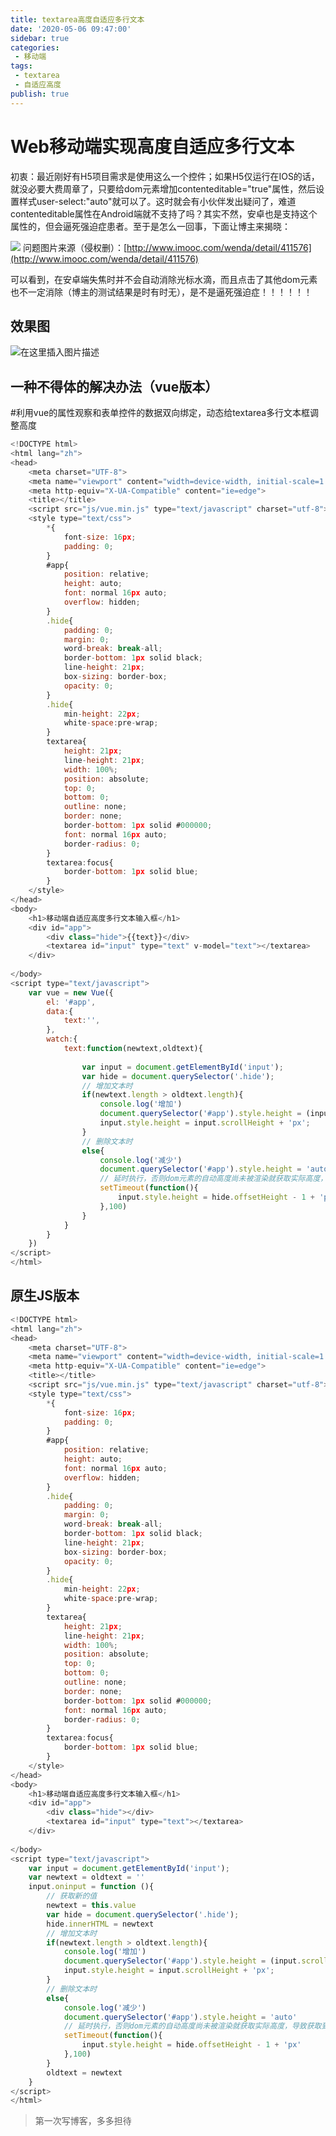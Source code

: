 ```yaml
---
title: textarea高度自适应多行文本
date: '2020-05-06 09:47:00'
sidebar: true
categories:
 - 移动端
tags:
 - textarea
 - 自适应高度
publish: true
---
```


# Web移动端实现高度自适应多行文本

初衷：最近刚好有H5项目需求是使用这么一个控件；如果H5仅运行在IOS的话，就没必要大费周章了，只要给dom元素增加contenteditable="true"属性，然后设置样式user-select:"auto"就可以了。这时就会有小伙伴发出疑问了，难道contenteditable属性在Android端就不支持了吗？其实不然，安卓也是支持这个属性的，但会逼死强迫症患者。至于是怎么一回事，下面让博主来揭晓：

![](https://img-blog.csdnimg.cn/20200506094326700.jpg?x-oss-process=image/watermark,type_ZmFuZ3poZW5naGVpdGk,shadow_10,text_aHR0cHM6Ly9ibG9nLmNzZG4ubmV0L3NpbmF0XzM4MTc4NzMw,size_16,color_FFFFFF,t_70)
问题图片来源（侵权删）：[http://www.imooc.com/wenda/detail/411576](http://www.imooc.com/wenda/detail/411576)


可以看到，在安卓端失焦时并不会自动消除光标水滴，而且点击了其他dom元素也不一定消除（博主的测试结果是时有时无），是不是逼死强迫症！！！！！！

##  效果图
![在这里插入图片描述](https://img-blog.csdnimg.cn/20200506094121117.gif)



## 一种不得体的解决办法（vue版本）
#利用vue的属性观察和表单控件的数据双向绑定，动态给textarea多行文本框调整高度

```javascript
<!DOCTYPE html>
<html lang="zh">
<head>
	<meta charset="UTF-8">
	<meta name="viewport" content="width=device-width, initial-scale=1.0">
	<meta http-equiv="X-UA-Compatible" content="ie=edge">
	<title></title>
	<script src="js/vue.min.js" type="text/javascript" charset="utf-8"></script>
	<style type="text/css">
		*{
			font-size: 16px;
			padding: 0;
		}
		#app{
			position: relative;
			height: auto;
			font: normal 16px auto;
			overflow: hidden;
		}
		.hide{
			padding: 0;
			margin: 0;
			word-break: break-all;
			border-bottom: 1px solid black;
			line-height: 21px;
			box-sizing: border-box;
			opacity: 0;
		}
		.hide{
			min-height: 22px;
			white-space:pre-wrap;
		}
		textarea{
			height: 21px;
			line-height: 21px;
			width: 100%;
			position: absolute;
			top: 0;
			bottom: 0;
			outline: none;
			border: none;
			border-bottom: 1px solid #000000;
			font: normal 16px auto;
			border-radius: 0;
		}
		textarea:focus{
			border-bottom: 1px solid blue;
		}
	</style>
</head>
<body>
	<h1>移动端自适应高度多行文本输入框</h1>
	<div id="app">
		<div class="hide">{{text}}</div>
		<textarea id="input" type="text" v-model="text"></textarea>
	</div>
	
</body>
<script type="text/javascript">
	var vue = new Vue({
		el: '#app',
		data:{
			text:'',
		},
		watch:{
			text:function(newtext,oldtext){
				
				var input = document.getElementById('input');
				var hide = document.querySelector('.hide');
				// 增加文本时
				if(newtext.length > oldtext.length){
					console.log('增加')
					document.querySelector('#app').style.height = (input.scrollHeight + 1) + 'px'
					input.style.height = input.scrollHeight + 'px';
				}
				// 删除文本时
				else{
					console.log('减少')
					document.querySelector('#app').style.height = 'auto'
					// 延时执行，否则dom元素的自动高度尚未被渲染就获取实际高度，导致获取到的高度不对
					setTimeout(function(){
						input.style.height = hide.offsetHeight - 1 + 'px'
					},100)
				}
			}
		}
	})
</script>
</html>
```

##  原生JS版本

```javascript
<!DOCTYPE html>
<html lang="zh">
<head>
	<meta charset="UTF-8">
	<meta name="viewport" content="width=device-width, initial-scale=1.0">
	<meta http-equiv="X-UA-Compatible" content="ie=edge">
	<title></title>
	<script src="js/vue.min.js" type="text/javascript" charset="utf-8"></script>
	<style type="text/css">
		*{
			font-size: 16px;
			padding: 0;
		}
		#app{
			position: relative;
			height: auto;
			font: normal 16px auto;
			overflow: hidden;
		}
		.hide{
			padding: 0;
			margin: 0;
			word-break: break-all;
			border-bottom: 1px solid black;
			line-height: 21px;
			box-sizing: border-box;
			opacity: 0;
		}
		.hide{
			min-height: 22px;
			white-space:pre-wrap;
		}
		textarea{
			height: 21px;
			line-height: 21px;
			width: 100%;
			position: absolute;
			top: 0;
			bottom: 0;
			outline: none;
			border: none;
			border-bottom: 1px solid #000000;
			font: normal 16px auto;
			border-radius: 0;
		}
		textarea:focus{
			border-bottom: 1px solid blue;
		}
	</style>
</head>
<body>
	<h1>移动端自适应高度多行文本输入框</h1>
	<div id="app">
		<div class="hide"></div>
		<textarea id="input" type="text"></textarea>
	</div>
	
</body>
<script type="text/javascript">
	var input = document.getElementById('input');
	var newtext = oldtext = ''
	input.oninput = function (){
		// 获取新的值
		newtext = this.value
		var hide = document.querySelector('.hide');
		hide.innerHTML = newtext
		// 增加文本时
		if(newtext.length > oldtext.length){
			console.log('增加')
			document.querySelector('#app').style.height = (input.scrollHeight + 1) + 'px'
			input.style.height = input.scrollHeight + 'px';
		}
		// 删除文本时
		else{
			console.log('减少')
			document.querySelector('#app').style.height = 'auto'
			// 延时执行，否则dom元素的自动高度尚未被渲染就获取实际高度，导致获取到的高度不对
			setTimeout(function(){
				input.style.height = hide.offsetHeight - 1 + 'px'
			},100)
		}
		oldtext = newtext
	}
</script>
</html>
```

> 第一次写博客，多多担待